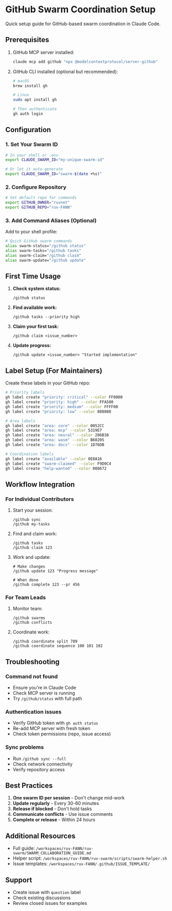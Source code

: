 # GitHub Swarm Coordination Setup

Quick setup guide for GitHub-based swarm coordination in Claude Code.

## Prerequisites

1. GitHub MCP server installed:
   ```bash
   claude mcp add github "npx @modelcontextprotocol/server-github"
   ```

2. GitHub CLI installed (optional but recommended):
   ```bash
   # macOS
   brew install gh
   
   # Linux
   sudo apt install gh
   
   # Then authenticate
   gh auth login
   ```

## Configuration

### 1. Set Your Swarm ID

```bash
# In your shell or .env
export CLAUDE_SWARM_ID="my-unique-swarm-id"

# Or let it auto-generate
export CLAUDE_SWARM_ID="swarm-$(date +%s)"
```

### 2. Configure Repository

```bash
# Set default repo for commands
export GITHUB_OWNER="ruvnet"
export GITHUB_REPO="ruv-FANN"
```

### 3. Add Command Aliases (Optional)

Add to your shell profile:
```bash
# Quick GitHub swarm commands
alias swarm-status="/github status"
alias swarm-tasks="/github tasks"
alias swarm-claim="/github claim"
alias swarm-update="/github update"
```

## First Time Usage

1. **Check system status:**
   ```
   /github status
   ```

2. **Find available work:**
   ```
   /github tasks --priority high
   ```

3. **Claim your first task:**
   ```
   /github claim <issue_number>
   ```

4. **Update progress:**
   ```
   /github update <issue_number> "Started implementation"
   ```

## Label Setup (For Maintainers)

Create these labels in your GitHub repo:

```bash
# Priority labels
gh label create "priority: critical" --color FF0000
gh label create "priority: high" --color FFA500  
gh label create "priority: medium" --color FFFF00
gh label create "priority: low" --color 808080

# Area labels
gh label create "area: core" --color 0052CC
gh label create "area: mcp" --color 5319E7
gh label create "area: neural" --color 206B38
gh label create "area: wasm" --color B60205
gh label create "area: docs" --color 1D76DB

# Coordination labels
gh label create "available" --color 0E8A16
gh label create "swarm-claimed" --color F9D0C4
gh label create "help-wanted" --color 008672
```

## Workflow Integration

### For Individual Contributors

1. Start your session:
   ```
   /github sync
   /github my-tasks
   ```

2. Find and claim work:
   ```
   /github tasks
   /github claim 123
   ```

3. Work and update:
   ```
   # Make changes
   /github update 123 "Progress message"
   
   # When done
   /github complete 123 --pr 456
   ```

### For Team Leads

1. Monitor team:
   ```
   /github swarms
   /github conflicts
   ```

2. Coordinate work:
   ```
   /github coordinate split 789
   /github coordinate sequence 100 101 102
   ```

## Troubleshooting

### Command not found
- Ensure you're in Claude Code
- Check MCP server is running
- Try `/github/status` with full path

### Authentication issues
- Verify GitHub token with `gh auth status`
- Re-add MCP server with fresh token
- Check token permissions (repo, issue access)

### Sync problems
- Run `/github sync --full`
- Check network connectivity
- Verify repository access

## Best Practices

1. **One swarm ID per session** - Don't change mid-work
2. **Update regularly** - Every 30-60 minutes
3. **Release if blocked** - Don't hold tasks
4. **Communicate conflicts** - Use issue comments
5. **Complete or release** - Within 24 hours

## Additional Resources

- Full guide: `/workspaces/ruv-FANN/ruv-swarm/SWARM_COLLABORATION_GUIDE.md`
- Helper script: `/workspaces/ruv-FANN/ruv-swarm/scripts/swarm-helper.sh`
- Issue templates: `/workspaces/ruv-FANN/.github/ISSUE_TEMPLATE/`

## Support

- Create issue with `question` label
- Check existing discussions
- Review closed issues for examples